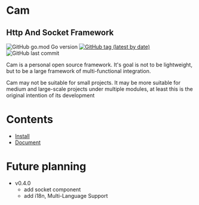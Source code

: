 # Cam 
## Http And Socket Framework

![GitHub go.mod Go version](https://img.shields.io/github/go-mod/go-version/go-cam/cam?color=red)
[![GitHub tag (latest by date)](https://img.shields.io/github/v/tag/go-cam/cam)](https://github.com/go-cam/cam/tags)
![GitHub last commit](https://img.shields.io/github/last-commit/go-cam/cam)

Cam is a personal open source framework. It's goal is not to be lightweight, but to be a large framework of multi-functional integration.

Cam may not be suitable for small projects. It may be more suitable for medium and large-scale projects under multiple modules, at least this is the original intention of its development


# Contents

- [Install](https://github.com/go-cam/cam-template)
- [Document](https://github.com/go-cam/cam-doc)

# Future planning

- v0.4.0
  - add socket component
  - add i18n, Multi-Language Support
